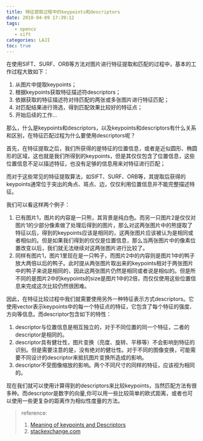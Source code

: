 ```yaml
---
title: 特征提取过程中的keypoints和descriptors
date: 2018-04-09 17:39:12
tags: 
   - opencv
   - sift
categories: LAJI
toc: true
---
```


在使用SIFT、SURF、ORB等方法对图片进行特征提取和匹配的过程中，基本的工作过程大致如下：

1. 从图片中提取keypoints；
2. 根据keypoints获取特征描述符descriptors；
3. 依据获取的特征描述符对待匹配的两张或多张图片进行特征匹配；
4. 对匹配结果进行筛选，得到匹配效果比较好的特征点；
5. 开始后续的工作...

<!--more-->

那么，什么是keypoints和descriptors，以及keypoints和descriptors有什么关系和区别，在特征匹配过程为什么要使用descriptors呢？

首先，在特征提取之后，我们所获得的是特征的位置信息，或者是近似圆形、椭圆形的区域，这也就是我们所得到的keypoints，但是其仅仅包含了位置信息，这些位置信息不足以描述特征，也没有足够的信息用来对特征进行匹配；

而对于这些常见的特征提取算法，如SIFT、SURF、ORB等，其提取后获得的keypoints通常位于突出的角点、斑点、边，仅仅利用位置信息并不能完整描述特征。

我们可以看这样两个例子：

1. 已有图片1，图片的内容是一只熊，其背景是纯白色。而另一只图片2是仅仅对图片1的少部分像素做了处理后得到的图片，那么对这两张图片中的熊提取了特征以后，得到的keypoints应该是相同的，这两张图片应该被认为是相同或者相似的。但是如果我们得到的仅仅是位置信息，那么当两张图片中的像素位置改变以后，我们就无法继续对这两张图片进行比较了。
2. 同样有图片1，图片1里现在是一只鸭子，而图片2中的内容则是图片1中的鸭子放大两倍以后的鸭子。此时提从两张图片取出来的keypoints相对于两张图片中的鸭子来说是相同的，因此这两张图片仍然是相同或者说是相似的。但是所不同的是图片2中的keypoints的size是图片1中的2倍，而仅仅使用这些位置信息来完成这次比较仍然很困难。

因此，在特征比较过程中我们就需要使用另外一种特征表示方式descriptors。它使用vector表示keypoints中的每一个特征点的特征，它包含了每个特征的强度、方向等信息。而descriptor包含如下的特性：

1. descriptor与位置信息是相互独立的，对于不同位置的同一个特征，二者的descriptor是相同的。
2. descriptor具有健壮性，图片变换（亮度、旋转、平移等）不会影响到特征的识别。但是需要注意的是，没有绝对的健壮性。对于不同的图像变换，可能需要不同设计的descriptor来抵抗图片变换所造成的影响。
3. descriptor不受图像缩放的影响。两个不同尺寸的同样的特征，应该视为相同的。


现在我们就可以使用计算得到的descriptors来比较keypoints，当然匹配方法有很多种。而descriptor是数字的向量,你可以用一些比较简单的欧式距离，或者也可以使用一些更复杂的距离作为相似性度量的方法。




> reference:
>
> 1. [Meaning of keypoints and Descriptors](http://answers.opencv.org/question/37985/meaning-of-keypoints-and-descriptors/)
> 2. [stackexchange.com](https://dsp.stackexchange.com/questions/10423/why-do-we-use-keypoint-descriptors)